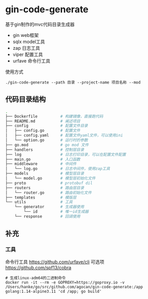 # gin-code-generate
基于gin制作的mvc代码目录生成器
- gin       web框架
- sqlx      model工具
- zap       日志工具
- viper     配置工具
- urfave    命令行工具

使用方式

```
./gin-code-generate --path 目录 --project-name 项目名称 --mod
```



## 代码目录结构

```bash
.
├── Dockerfile          # 构建镜像，直接跑代码
├── README.md           # 阐述项目
├── config              # 配置文件目录
│   ├── config.go       # 配置文件
│   ├── config.yaml     # 配置文件yaml文件，可以使用ini
│   └── option.go       # 运行时的参数
├── go.mod              # go mod 文件
├── handlers            # 控制层目录
├── log                 # 日志打印目录，可以在配置文件配置
├── main.go             # 入口函数
├── middleware          # 中间件
│   └── log.go          # 日志中间件，使用zap工具
├── models              # 模型层目录
│   └── model.go        # 模型层初始化文件
├── proto               # protobuf dil
├── routers             # 路由层目录
│   └── router.go       # 路由初始化文件
├── templates           # 模版层
└── utils               # 工具
    └── generator       # 生成器使用
        └── id          # 唯一id生成器
    └── response        # 回调使用

```


## 补充
### 工具

命令行工具  https://github.com/urfave/cli 可选项 https://github.com/spf13/cobra

```
# 生成linux-adm64的二进制命令
docker run -it --rm -e GOPROXY=https://goproxy.io -v /Users/hanke/go/src/github.com/agocan/gin-code-generate:/app golang:1.14-alpine3.11 'cd /app; go build'
```